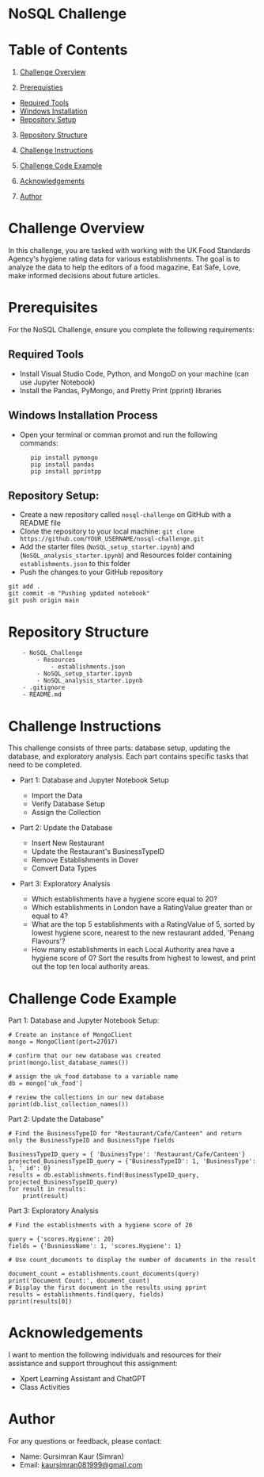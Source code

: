 # NoSQL Challenge


# Table of Contents

1. [Challenge Overview](#challenge-overview)

2. [Prerequisties](#prerequisites)
-  [Required Tools](#required-tools)
-   [Windows Installation](#windows-installation-process)
-   [Repository Setup](#repository-setup)

3. [Repository Structure](#repository-structure)

4. [Challenge Instructions](#challenge-instructions)

5. [Challenge Code Example](#challenge-code-example)

6. [Acknowledgements](#acknowledgements)

7. [Author](#author)


# Challenge Overview
In this challenge, you are tasked with working with the UK Food Standards Agency's hygiene rating data for various establishments. The goal is to analyze the data to help the editors of a food magazine, Eat Safe, Love, make informed decisions about future articles.


# Prerequisites

For the NoSQL Challenge, ensure you complete the following requirements:

## Required Tools 
- Install Visual Studio Code,  Python, and MongoD on your machine (can use Jupyter Notebook)
- Install the Pandas, PyMongo, and Pretty Print (pprint) libraries

## Windows Installation Process
- Open your terminal or comman promot and run the following commands:

  ``` 
     pip install pymongo
     pip install pandas
     pip install pprintpp

   ```

## Repository Setup:
  - Create a new repository called ```nosql-challenge``` on GitHub with a README file
  - Clone the repository to your local machine:
     ```git clone https://github.com/YOUR_USERNAME/nosql-challenge.git```
   - Add the starter files (```NoSQL_setup_starter.ipynb```) and (```NoSQL_analysis_starter.ipynb```) and Resources folder containing ```establishments.json``` to this folder 
  - Push the changes to your GitHub repository

```
git add .
git commit -m "Pushing ypdated notebook"
git push origin main
```


# Repository Structure
```- nosql-challenge
    - NoSQL_Challenge
        - Resources
            - establishments.json
        - NoSQL_setup_starter.ipynb
        - NoSQL_analysis_starter.ipynb
    - .gitignore
    - README.md
```


# Challenge Instructions 

This challenge consists of three parts: database setup, updating the database, and exploratory analysis. Each part contains specific tasks that need to be completed.

- Part 1: Database and Jupyter Notebook Setup 
    - Import the Data
    - Verify Database Setup
    - Assign the Collection

- Part 2: Update the Database
    - Insert New Restaurant
    - Update the Restaurant's BusinessTypeID
    - Remove Establishments in Dover 
    - Convert Data Types

- Part 3: Exploratory Analysis 
    - Which establishments have a hygiene score equal to 20?
    - Which establishments in London have a RatingValue greater than or equal to 4?
    - What are the top 5 establishments with a RatingValue of 5, sorted by lowest hygiene score, nearest to the new restaurant added, 'Penang Flavours'?
    - How many establishments in each Local Authority area have a hygiene score of 0? Sort the results from highest to lowest, and print out the top ten local authority areas.


# Challenge Code Example

Part 1: Database and Jupyter Notebook Setup:
```VS Code
# Create an instance of MongoClient
mongo = MongoClient(port=27017)

# confirm that our new database was created
print(mongo.list_database_names())

# assign the uk_food database to a variable name
db = mongo['uk_food']

# review the collections in our new database
pprint(db.list_collection_names())
```

Part 2: Update the Database"
```VS Code
# Find the BusinessTypeID for "Restaurant/Cafe/Canteen" and return only the BusinessTypeID and BusinessType fields

BusinessTypeID_query = { 'BusinessType': 'Restaurant/Cafe/Canteen'}
projected_BusinessTypeID_query = {'BusinessTypeID': 1, 'BusinessType': 1, '_id': 0}
results = db.establishments.find(BusinessTypeID_query, projected_BusinessTypeID_query)
for result in results:
    print(result)
```

Part 3: Exploratory Analysis 
```VS Code
# Find the establishments with a hygiene score of 20

query = {'scores.Hygiene': 20}
fields = {'BusniessName': 1, 'scores.Hygiene': 1}

# Use count_documents to display the number of documents in the result

document_count = establishments.count_documents(query)
print('Document Count:', document_count)
# Display the first document in the results using pprint
results = establishments.find(query, fields)
pprint(results[0])
```


# Acknowledgements

I want to mention the following individuals and resources for their assistance and support throughout this assignment: 
- Xpert Learning Assistant and ChatGPT
- Class Activities 


# Author

For any questions or feedback, please contact:
- Name: Gursimran Kaur (Simran)
- Email: kaursimran081999@gmail.com
